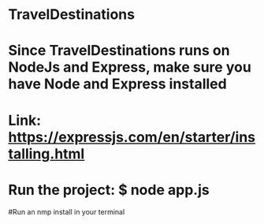 # TravelDestinations

# Since TravelDestinations runs on NodeJs and Express, make sure you have Node and Express installed

# Link: https://expressjs.com/en/starter/installing.html

# Run the project: $ node app.js

#Run an nmp install in your terminal
